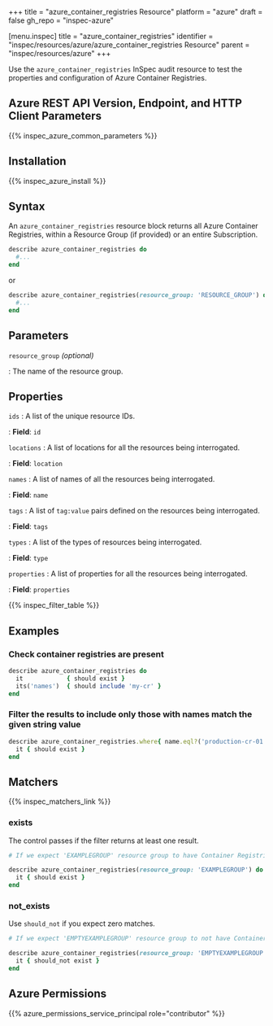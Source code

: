 +++
title = "azure_container_registries Resource"
platform = "azure"
draft = false
gh_repo = "inspec-azure"

[menu.inspec]
title = "azure_container_registries"
identifier = "inspec/resources/azure/azure_container_registries Resource"
parent = "inspec/resources/azure"
+++

Use the `azure_container_registries` InSpec audit resource to test the properties and configuration of Azure Container Registries.

## Azure REST API Version, Endpoint, and HTTP Client Parameters

{{% inspec_azure_common_parameters %}}

## Installation

{{% inspec_azure_install %}}

## Syntax

An `azure_container_registries` resource block returns all Azure Container Registries, within a Resource Group (if provided) or an entire Subscription.

```ruby
describe azure_container_registries do
  #...
end
```

or

```ruby
describe azure_container_registries(resource_group: 'RESOURCE_GROUP') do
  #...
end
```

## Parameters

`resource_group` _(optional)_

: The name of the resource group.

## Properties

`ids`
: A list of the unique resource IDs.

: **Field**: `id`

`locations`
: A list of locations for all the resources being interrogated.

: **Field**: `location`

`names`
: A list of names of all the resources being interrogated.

: **Field**: `name`

`tags`
: A list of `tag:value` pairs defined on the resources being interrogated.

: **Field**: `tags`

`types`
: A list of the types of resources being interrogated.

: **Field**: `type`

`properties`
: A list of properties for all the resources being interrogated.

: **Field**: `properties`

{{% inspec_filter_table %}}

## Examples

### Check container registries are present

```ruby
describe azure_container_registries do
  it            { should exist }
  its('names')  { should include 'my-cr' }
end
```

### Filter the results to include only those with names match the given string value

```ruby
describe azure_container_registries.where{ name.eql?('production-cr-01') } do
  it { should exist }
end
```

## Matchers

{{% inspec_matchers_link %}}

### exists

The control passes if the filter returns at least one result.

```ruby
# If we expect 'EXAMPLEGROUP' resource group to have Container Registries.

describe azure_container_registries(resource_group: 'EXAMPLEGROUP') do
  it { should exist }
end
```

### not_exists

Use `should_not` if you expect zero matches.

```ruby
# If we expect 'EMPTYEXAMPLEGROUP' resource group to not have Container Registries.

describe azure_container_registries(resource_group: 'EMPTYEXAMPLEGROUP') do
  it { should_not exist }
end
```

## Azure Permissions

{{% azure_permissions_service_principal role="contributor" %}}
